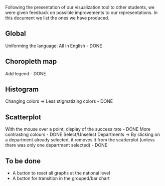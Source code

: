 Following the presentation of our visualization tool to other students, we were given feedback on possible improvements to our representations. In this document we list the ones we have produced.

## Global

Uniforming the language: All in English - DONE

## Choropleth map

Add legend - DONE

## Histogram
  
Changing colors -> Less stigmatizing colors - DONE

## Scatterplot

With the mouse over a point, display of the success rate - DONE 
More contrasting colours - DONE
Select/Unselect Departments -> By clicking on a department already selected, it removes it from the scatterplot (unless there was only one department selected) - DONE

## To be done

- A button to reset all graphs at the national level
- A button for transition in the grouped/bar chart
